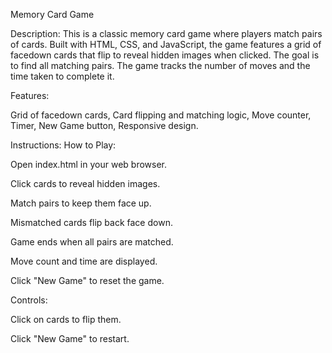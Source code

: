 Memory Card Game

Description:
This is a classic memory card game where players match pairs of cards. Built with HTML, CSS, and JavaScript, the game features a grid of facedown cards that flip to reveal hidden images when clicked. The goal is to find all matching pairs. The game tracks the number of moves and the time taken to complete it.

Features:

Grid of facedown cards,
 Card flipping and matching logic,
 Move counter,
 Timer,
 New Game button,
 Responsive design.

Instructions:
How to Play:

Open index.html in your web browser.

Click cards to reveal hidden images.

Match pairs to keep them face up.

Mismatched cards flip back face down.

Game ends when all pairs are matched.

Move count and time are displayed.

Click "New Game" to reset the game.


Controls:

Click on cards to flip them.

Click "New Game" to restart.
